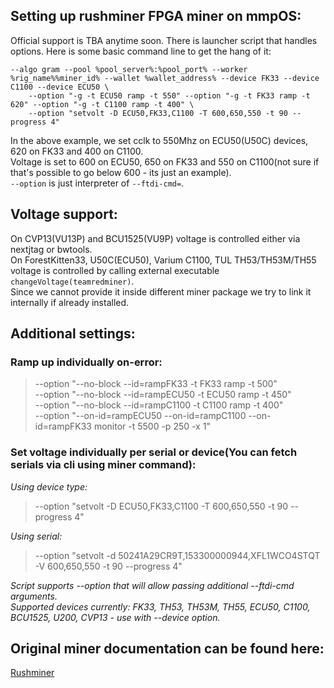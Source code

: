 ## Setting up rushminer FPGA miner on mmpOS:

Official support is TBA anytime soon. There is launcher script that handles options. Here is some basic command line to get the hang of it:  
```
--algo gram --pool %pool_server%:%pool_port% --worker %rig_name%%miner_id% --wallet %wallet_address% --device FK33 --device C1100 --device ECU50 \
	--option "-g -t ECU50 ramp -t 550" --option "-g -t FK33 ramp -t 620" --option "-g -t C1100 ramp -t 400" \
	--option "setvolt -D ECU50,FK33,C1100 -T 600,650,550 -t 90 --progress 4"
```
In the above example, we set cclk to 550Mhz on ECU50(U50C) devices, 620 on FK33 and 400 on C1100.  
Voltage is set to 600 on ECU50, 650 on FK33 and 550 on C1100(not sure if that's possible to go below 600 - its just an example).  
`--option` is just interpreter of `--ftdi-cmd=`.  

## Voltage support:
On CVP13(VU13P) and BCU1525(VU9P) voltage is controlled either via nextjtag or bwtools.  
On ForestKitten33, U50C(ECU50), Varium C1100, TUL TH53/TH53M/TH55 voltage is controlled by calling external executable `changeVoltage(teamredminer)`.  
Since we cannot provide it inside different miner package we try to link it internally if already installed.  

## Additional settings:
### Ramp up individually on-error:
>	--option "--no-block --id=rampFK33 -t FK33 ramp -t 500" \
>	--option "--no-block --id=rampECU50 -t ECU50 ramp -t 450" \
>	--option "--no-block --id=rampC1100 -t C1100 ramp -t 400" \
>	--option "--on-id=rampECU50 --on-id=rampC1100 --on-id=rampFK33 monitor -t 5500 -p 250 -x 1"
>
### Set voltage individually per serial or device(You can fetch serials via cli using miner command):    
*Using device type:*  
>	--option "setvolt -D ECU50,FK33,C1100 -T 600,650,550 -t 90 --progress 4"  
>
*Using serial:*  
>	--option "setvolt -d 50241A29CR9T,153300000944,XFL1WCO4STQT -V 600,650,550 -t 90 --progress 4"  
>
*Script supports --option that will allow passing additional --ftdi-cmd arguments.*  
*Supported devices currently: FK33, TH53, TH53M, TH55, ECU50, C1100, BCU1525, U200, CVP13 - use with --device option.*

## Original miner documentation can be found here:  
[Rushminer](https://github.com/quayd/RushMiner) 
